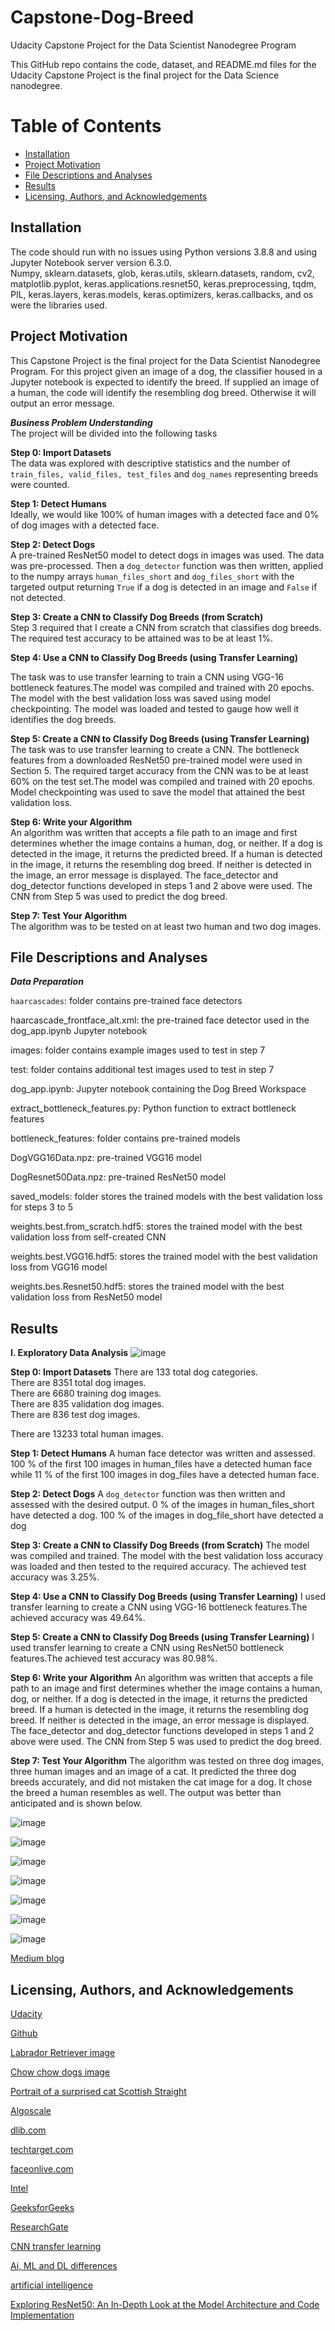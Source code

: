 # Capstone-Dog-Breed
Udacity Capstone Project for the Data Scientist Nanodegree Program

This GitHub repo contains the code, dataset, and README.md files for the Udacity Capstone Project is the final project for the Data Science nanodegree.

# Table of Contents

* [Installation](#Installation)
* [Project Motivation](#Project-Motivation)
* [File Descriptions and Analyses](#File-Descriptions-and-Analyses)
* [Results](#Results)
* [Licensing, Authors, and Acknowledgements](#Licensing,-Authors,-and-Acknowledgements)


## Installation <a name="Installation"></a>
The code should run with no issues using Python versions 3.8.8 and using Jupyter Notebook server version 6.3.0.  
Numpy, sklearn.datasets, glob, keras.utils, sklearn.datasets, random, cv2, matplotlib.pyplot, keras.applications.resnet50, keras.preprocessing, tqdm, PIL, keras.layers, keras.models, keras.optimizers, keras.callbacks, and os were the libraries used.  

## Project Motivation <a name="Project-Motivation"></a>
This Capstone Project is the final project for the Data Scientist Nanodegree Program.  For this project given an image of a dog, the classifier housed in a Jupyter notebook is expected to identify the breed. If supplied an image of a human, the code will identify the resembling dog breed. Otherwise it will output an error message.  

**_Business Problem Understanding_**  
The project will be divided into the following tasks

**Step 0: Import Datasets**  
The data was explored with descriptive statistics and the number of ``train_files, valid_files, test_files`` and ``dog_names`` representing breeds were counted.

**Step 1: Detect Humans**  
Ideally, we would like 100% of human images with a detected face and 0% of dog images with a detected face.

**Step 2: Detect Dogs**  
A pre-trained ResNet50 model to detect dogs in images was used.  The data was pre-processed.  Then a ``dog_detector`` function was then written, applied to the numpy arrays ``human_files_short`` and ``dog_files_short`` with the targeted output returning ``True`` if a dog is detected in an image and ``False`` if not detected.

**Step 3: Create a CNN to Classify Dog Breeds (from Scratch)**  
Step 3 required that I create a CNN from scratch that classifies dog breeds. The required test accuracy to be attained was to be at least 1%.

**Step 4: Use a CNN to Classify Dog Breeds (using Transfer Learning)**

The task was to use transfer learning to train a CNN using VGG-16 bottleneck features.The model was compiled and trained with 20 epochs. The model with the best validation loss was saved using model checkpointing.  The model was loaded and tested to gauge how well it identifies the dog breeds. 

**Step 5: Create a CNN to Classify Dog Breeds (using Transfer Learning)**  
The task was to use transfer learning to create a CNN. The bottleneck features from a downloaded ResNet50 pre-trained model were used in Section 5. The required target accuracy from the CNN was to be at least 60% on the test set.The model was compiled and trained with 20 epochs. Model checkpointing was used to save the model that attained the best validation loss. 

**Step 6: Write your Algorithm**  
An algorithm was written that accepts a file path to an image and first determines whether the image contains a human, dog, or neither. If a dog is detected in the image, it returns the predicted breed. If a human is detected in the image, it returns the resembling dog breed. If neither is detected in the image, an error message is displayed.
The face_detector and dog_detector functions developed in steps 1 and 2 above were used. The CNN from Step 5 was used to predict the dog breed.

**Step 7: Test Your Algorithm**  
The algorithm was to be tested on at least two human and two dog images.  


## File Descriptions and Analyses <a name="File-Descriptions-and-Analyses"></a>
**_Data Preparation_**  


``haarcascades``: folder contains pre-trained face detectors

haarcascade_frontface_alt.xml: the pre-trained face detector used in the dog_app.ipynb Jupyter notebook

images: folder contains example images used to test in step 7

test: folder contains additional test images used to test in step 7

dog_app.ipynb: Jupyter notebook containing the Dog Breed Workspace

extract_bottleneck_features.py: Python function to extract bottleneck features

bottleneck_features: folder contains pre-trained models

DogVGG16Data.npz: pre-trained VGG16 model   

DogResnet50Data.npz: pre-trained ResNet50 model   

saved_models: folder stores the trained models with the best validation loss for steps 3 to 5

weights.best.from_scratch.hdf5: stores the trained model with the best validation loss from self-created CNN

weights.best.VGG16.hdf5: stores the trained model with the best validation loss from VGG16 model

weights.bes.Resnet50.hdf5: stores the trained model with the best validation loss from ResNet50 model


## Results <a name="Results"></a>

**I. Exploratory Data Analysis**
![image](https://github.com/nirvannar/Capstone-Dog-Breed/assets/52913504/1b9a8581-4a08-4407-96c3-4335685824bf)


**Step 0: Import Datasets**
There are 133 total dog categories.  
There are 8351 total dog images.  
There are 6680 training dog images.  
There are 835 validation dog images.  
There are 836 test dog images.  

There are 13233 total human images.

**Step 1: Detect Humans**
A human face detector was written and assessed. 100 % of the first 100 images in human_files have a detected human face while 11 % of the first 100 images in dog_files have a detected human face.  

**Step 2: Detect Dogs**
A ``dog_detector`` function was then written and assessed with the desired output.  0 % of the images in human_files_short have detected a dog.  100 % of the images in dog_file_short have detected a dog

**Step 3: Create a CNN to Classify Dog Breeds (from Scratch)**
The model was compiled and trained. The model with the best validation loss accuracy was loaded and then tested to the required accuracy. The achieved test accuracy was 3.25%. 

**Step 4: Use a CNN to Classify Dog Breeds (using Transfer Learning)**
I used transfer learning to create a CNN using VGG-16 bottleneck features.The achieved accuracy was 49.64%.

**Step 5: Create a CNN to Classify Dog Breeds (using Transfer Learning)**
I used transfer learning to create a CNN using ResNet50 bottleneck features.The achieved test accuracy was 80.98%.

**Step 6: Write your Algorithm**
An algorithm was written that accepts a file path to an image and first determines whether the image contains a human, dog, or neither. If a dog is detected in the image, it returns the predicted breed. If a human is detected in the image, it returns the resembling dog breed. If neither is detected in the image, an error message is displayed.
The face_detector and dog_detector functions developed in steps 1 and 2 above were used. The CNN from Step 5 was used to predict the dog breed.

**Step 7: Test Your Algorithm**
The algorithm was tested on three dog images, three human images and an image of a cat. It predicted the three dog breeds accurately, and did not mistaken the cat image for a dog. It chose the breed a human resembles as well. The output was better than anticipated and is shown below.  

![image](https://github.com/nirvannar/Capstone-Dog-Breed/assets/52913504/b3d184b0-7872-45b1-a440-c75e57fb1d0d)

![image](https://github.com/nirvannar/Capstone-Dog-Breed/assets/52913504/028a7f9b-23c0-43ea-8c20-f1e79ff2876f)

![image](https://github.com/nirvannar/Capstone-Dog-Breed/assets/52913504/08ad2cd7-1257-42dd-b799-4721242c8c42)

![image](https://github.com/nirvannar/Capstone-Dog-Breed/assets/52913504/c62c7767-d6a0-4b3e-a83d-0482f634157b)

![image](https://github.com/nirvannar/Capstone-Dog-Breed/assets/52913504/92720855-b65f-4ab7-85d9-07720308d95b)

![image](https://github.com/nirvannar/Capstone-Dog-Breed/assets/52913504/e80162e9-d2b7-4b38-964f-e4cb7b0d21e2)

![image](https://github.com/nirvannar/Capstone-Dog-Breed/assets/52913504/954586f8-8c3c-4609-bee6-4e299ff68f45)


[Medium blog](https://medium.com/@nirvannsramp/dog-breed-classifier-b485852f6b0d)


## Licensing, Authors, and Acknowledgements<a name="Licensing,-Authors,- and- Acknowledgements"></a>

[Udacity](https://learn.udacity.com/nanodegrees/nd025/parts/cd1971/lessons/e3f2b25a-5e8a-404f-a1f8-18c3524ce867/concepts/98fa9de4-2ae3-4e3c-9fda-9bdbde2bf459)

[Github](https://github.com/)

[Labrador Retriever image](https://hips.hearstapps.com/hmg-prod/images/dog-1598970334.png?crop=0.563xw:1.00xh;0.231xw,0&resize=980:*)

[Chow chow dogs image](https://hips.hearstapps.com/hmg-prod/images/chow-chow-dog-breed-651d88c291c70.jpg?crop=0.668xw:1.00xh;0.197xw,0&resize=1200:*)

[Portrait of a surprised cat Scottish Straight](https://stock.adobe.com/search?k=cat&asset_id=97589769)  

[Algoscale](https://algoscale.com/blog/yolo-vs-ssd-which-one-is-a-superior-algorithm/#:~:text=The%20main%20difference%20between%20YOLO,score%20of%20more%20than%200.5.)

[dlib.com](http://dlib.net/imaging.html)

[techtarget.com](https://www.techtarget.com/searchenterpriseai/definition/face-detection) 

[faceonlive.com](https://faceonlive.com/face-detection-models-the-ultimate-guide-2023-unleash-the-power-of-ai-to-spot-faces-like-a-pro/#:~:text=Dlib's%20CNN%3A%20Ideal%20for%20applications,recognition%20systems%20or%20video%20surveillance.)

[Intel](https://www.intel.com/content/www/us/en/internet-of-things/computer-vision/convolutional-neural-networks.html#:~:text=A%20CNN%20model%20is%20a,training%2C%20optimizing%2C%20and%20inference.)

[GeeksforGeeks](https://www.geeksforgeeks.org/ml-machine-learning/)

[ResearchGate](https://www.researchgate.net/figure/Relationship-between-AI-ML-DL-and-CNN_fig1_358745776)

[CNN transfer learning](https://towardsdatascience.com/transfer-learning-with-convolutional-neural-networks-in-pytorch-dd09190245ce)

[Ai, ML and DL differences](https://towardsdatascience.com/understanding-the-difference-between-ai-ml-and-dl-cceb63252a6c)

[artificial intelligence](https://www.britannica.com/technology/artificial-intelligence) 

[Exploring ResNet50: An In-Depth Look at the Model Architecture and Code Implementation](https://medium.com/@nitishkundu1993/exploring-resnet50-an-in-depth-look-at-the-model-architecture-and-code-implementation-d8d8fa67e46f#:~:text=ResNet50%20is%20a%20deep%20convolutional,which%20is%2050%20layers%20deep.)







